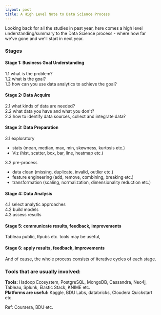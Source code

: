 ```yaml
---
layout: post
title: A High Level Note to Data Science Process
---
```


Looking back for all the studies in past year, here comes a high level understanding/summary to the Data Science process -  where how far we've gone and we'll start in next year.  

### Stages 

#### Stage 1: Business Goal Understanding
1.1 what is the problem?  
1.2 what is the goal?  
1.3 how can you use data analytics to achieve the goal?  

#### Stage 2: Data Acquire
2.1 what kinds of data are needed?  
2.2 what data you have and what you don't?  
2.3 how to identify data sources, collect and integrate data?  

#### Stage 3: Data Preparation
3.1 exploratory
- stats (mean, median, max, min, skewness, kurtosis etc.)   
- Viz  (hist, scatter, box, bar, line, heatmap etc.)   

3.2 pre-process
- data clean (missing, duplicate, invalid, outlier etc.)   
- feature engineering (add, remove, combining, breaking etc.)   
- transformation (scaling, normalization, dimensionality  reduction etc.)  

#### Stage 4: Data Analysis
4.1 select analytic approaches  
4.2 build models  
4.3 assess results  

#### Stage 5: communicate results, feedback, improvements  
Tableau public, Rpubs etc. tools may be useful,

#### Stage 6: apply results, feedback, improvements   

And of cause, the whole process consists of iterative cycles of each stage.

### Tools that are usually involved:
**Tools:** Hadoop Ecosystem, PostgreSQL, MongoDB, Cassandra, Neo4j, Tableau, Splunk, Elastic Stack, KNIME etc.   
**Platforms are useful:** Kaggle, BDU Labs, databricks, Cloudera Quickstart etc.  


Ref: Coursera, BDU etc.
